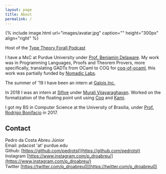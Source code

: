 ```yaml
---
layout: page
title: About
permalink: /
---
```


{% include image.html url="images/avatar.jpg" caption="" height="300px" align="right" %}

Host of the [Type Theory Forall Podcast](https://www.typetheoryforall.com/)

I have a MsC at Purdue University under [Prof. Benjamin Delaware](https://www.cs.purdue.edu/homes/bendy/). My work was in Programming Languages,
Proofs and Theorem Provers, more specifically, translating GADTs from OCaml to COQ for [coq-of-ocaml](https://github.com/clarus/coq-of-ocaml), this work was partially funded by [Nomadic Labs](https://nomadic-labs.com/).


The summer of '19 I have been an intern at [Galois Inc.](https://galois.com/)

In 2018 I was an intern at [Sifive](https://www.sifive.com/) under 
[Murali Vijayaraghavan](http://people.csail.mit.edu/vmurali/). Worked on the formalization
of the floating point unit using [Coq](https://coq.inria.fr/)
and [Kami](http://plv.csail.mit.edu/kami/).

I got my BS in Computer Science at the University of Brasilia, under 
[Prof. Rodrigo Bonifacio](https://rbonifacio.github.io/) in 2017.

## Contact
Pedro da Costa Abreu Júnior<br/>
Email: pdacost 'at' purdue.edu<br/>
Github: [https://github.com/pedrotst](https://github.com/pedrotst)<br/>
Instagram [https://www.instagram.com/p_droabreu/](https://www.instagram.com/p_droabreu/)<br/>
Twitter [https://twitter.com/p_droabreu0](https://twitter.com/p_droabreu0)<br/>
